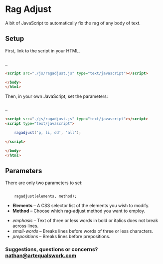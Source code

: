 Rag Adjust
==========

A bit of JavaScript to automatically fix the rag of any body of text. 

## Setup

First, link to the script in your HTML.

```HTML

…

<script src="./js/ragadjust.js" type="text/javascript"></script>

</body>
</html>

```

Then, in your own JavaScript, set the parameters:

```HTML

…

<script src="./js/ragadjust.js" type="text/javascript"></script>
<script type="text/javascript">

	ragadjust('p, li, dd', 'all');

</script>

</body>
</html>

```

## Parameters

There are only two parameters to set:

```JS

	ragadjust(elements, method);

```

* __Elements__ – A CSS selector list of the elements you wish to modify.
* __Method__ – Choose which rag-adjust method you want to employ.
- _emphasis_ – Text of three or less words in bold or italics does not break across lines.
- _small-words_ – Breaks lines before words of three or less characters.
- _prepositions_ – Breaks lines before prepositions.

### Suggestions, questions or concerns? nathan@artequalswork.com
